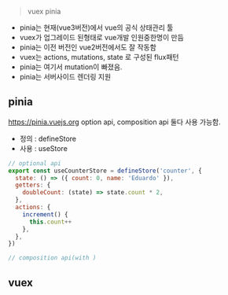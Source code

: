 
>vuex pinia 

- pinia는 현재(vue3버전)에서 vue의 공식 상태관리 툴
- vuex가 업그레이드 된형태로 vue개발 인원중한명이 만듬
- pinia는 이전 버전인 vue2버전에서도 잘 작동함
- vuex는 actions, mutations, state 로 구성된 flux패턴
- pinia는 여기서 mutation이 빠졌음.
- pinia는 서버사이드 렌더링 지원

## pinia
https://pinia.vuejs.org
option api, composition api 둘다 사용 가능함. 
- 정의 : defineStore
- 사용 : useStore

```js
// optional api
export const useCounterStore = defineStore('counter', {
  state: () => ({ count: 0, name: 'Eduardo' }),
  getters: {
    doubleCount: (state) => state.count * 2,
  },
  actions: {
    increment() {
      this.count++
    },
  },
})

// composition api(with )
```

## vuex
